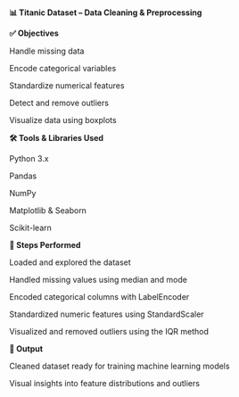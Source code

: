 **📊 Titanic Dataset – Data Cleaning & Preprocessing**

**✅ Objectives**

Handle missing data

Encode categorical variables

Standardize numerical features

Detect and remove outliers

Visualize data using boxplots


**🛠️ Tools & Libraries Used**

Python 3.x

Pandas

NumPy

Matplotlib & Seaborn

Scikit-learn


**📌 Steps Performed**

Loaded and explored the dataset

Handled missing values using median and mode

Encoded categorical columns with LabelEncoder

Standardized numeric features using StandardScaler

Visualized and removed outliers using the IQR method


**🚀 Output**

Cleaned dataset ready for training machine learning models

Visual insights into feature distributions and outliers
